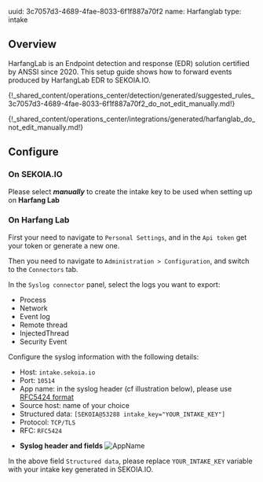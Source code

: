 uuid: 3c7057d3-4689-4fae-8033-6f1f887a70f2
name: Harfanglab
type: intake

## Overview

HarfangLab is an Endpoint detection and response (EDR) solution certified by ANSSI since 2020.
This setup guide shows how to forward events produced by HarfangLab EDR to SEKOIA.IO.

{!_shared_content/operations_center/detection/generated/suggested_rules_3c7057d3-4689-4fae-8033-6f1f887a70f2_do_not_edit_manually.md!}

{!_shared_content/operations_center/integrations/generated/harfanglab_do_not_edit_manually.md!}

## Configure

### On SEKOIA.IO

Please select ***manually*** to create the intake key to be used when setting up on **Harfang Lab** 

### On Harfang Lab

First your need to navigate to `Personal Settings`,  and in the `Api token` get your token or generate a new one.

Then you need to navigate to `Administration > Configuration`, and switch to the `Connectors` tab.

In the `Syslog connector` panel, select the logs you want to export:

* Process
* Network
* Event log
* Remote thread
* InjectedThread
* Security Event

Configure the syslog information with the following details:

* Host: `intake.sekoia.io`
* Port: `10514`
* App name: in the syslog header (cf illustration below), please use [RFC5424 format](https://www.rfc-editor.org/rfc/rfc5424.html#page-14)
* Source host: name of your choice
* Structured data: `[SEKOIA@53288 intake_key="YOUR_INTAKE_KEY"]`
* Protocol: `TCP/TLS`
* RFC: `RFC5424`

- **Syslog header and fields**
![AppName](https://user-images.githubusercontent.com/101662967/195819283-06e69207-a245-470d-83e5-c83687606719.png)


In the above field `Structured data`, please replace `YOUR_INTAKE_KEY` variable with your intake key generated in SEKOIA.IO.
